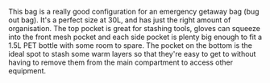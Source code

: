 This bag is a really good configuration for an emergency getaway bag (bug out bag). It's a perfect size at 30L, and has just the right amount of organisation. The top pocket is great for stashing tools, gloves can squeeze into the front mesh pocket and each side pocket is plenty big enough to fit a 1.5L PET bottle with some room to spare. The pocket on the bottom is the ideal spot to stash some warm layers so that they're easy to get to without having to remove them from the main compartment to access other equipment.
